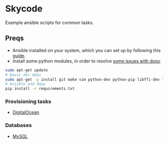 # Skycode

Example ansible scripts for common tasks.

## Preqs

* Ansible installed on your system, which you can set up by following this [guide](https://github.com/CSC-510/Course/blob/master/Materials/CM.md#configuration-with-ansible).
* Install some python modules, in order to resolve [some issues with dopy](https://github.com/ansible/ansible-modules-core/issues/2509).

```bash
sudo apt-get update
# Basic dev deps
sudo apt-get -y install git make vim python-dev python-pip libffi-dev libssl-dev libxml2-dev libxslt1-dev libjpeg8-dev zlib1g-devsudo 
# Ansible and dopy
pip install -r requirements.txt
```

### Provisioning tasks

* [DigitalOcean](providers/do/README.md)

### Databases

* [MySQL](db/mysql/README.md)
